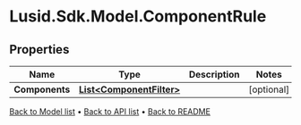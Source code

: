 # Lusid.Sdk.Model.ComponentRule

## Properties

Name | Type | Description | Notes
------------ | ------------- | ------------- | -------------
**Components** | [**List&lt;ComponentFilter&gt;**](ComponentFilter.md) |  | [optional] 

[Back to Model list](../README.md#documentation-for-models) &#8226; [Back to API list](../README.md#documentation-for-api-endpoints) &#8226; [Back to README](../README.md)

